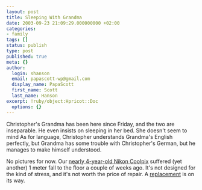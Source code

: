```yaml
---
layout: post
title: Sleeping With Grandma
date: 2003-09-23 21:09:29.000000000 +02:00
categories:
- family
tags: []
status: publish
type: post
published: true
meta: {}
author:
  login: shanson
  email: papascott-wp@gmail.com
  display_name: PapaScott
  first_name: Scott
  last_name: Hanson
excerpt: !ruby/object:Hpricot::Doc
  options: {}
---
```

<p>Christopher's Grandma has been here since Friday, and the two are inseparable. He even insists on sleeping in her bed. She doesn't seem to mind  As for language, Christopher understands Grandma's English perfectly, but Grandma has some trouble with Christopher's German, but he manages to make himself understood.</p>
<p>No pictures for now. Our <a href="https://www.papascott.de/1999/12/07/1167.php">nearly 4-year-old Nikon Coolpix</a> suffered (yet another) 1 meter fall to the floor a couple of weeks ago. It's not designed for the kind of stress, and it's not worth the price of repair. A <a title="Canon PowerShot A70" href="http://www.powershot.com/powershot2/a70-60/index.html">replacement</a> is on its way.</p>
